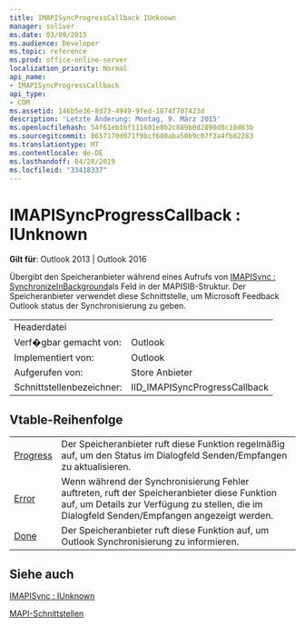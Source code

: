 ```yaml
---
title: IMAPISyncProgressCallback IUnknown
manager: soliver
ms.date: 03/09/2015
ms.audience: Developer
ms.topic: reference
ms.prod: office-online-server
localization_priority: Normal
api_name:
- IMAPISyncProgressCallback
api_type:
- COM
ms.assetid: 146b5e36-8d73-4949-9fed-1074f707423d
description: 'Letzte Änderung: Montag, 9. März 2015'
ms.openlocfilehash: 54f61eb1bf111601e8b2c889b0d2890d0c10d63b
ms.sourcegitcommit: 8657170d071f9bcf680aba50b9c07f2a4fb82283
ms.translationtype: MT
ms.contentlocale: de-DE
ms.lasthandoff: 04/28/2019
ms.locfileid: "33418337"
---
```

# <a name="imapisyncprogresscallback--iunknown"></a>IMAPISyncProgressCallback : IUnknown

  
  
**Gilt für**: Outlook 2013 | Outlook 2016 
  
Übergibt den Speicheranbieter während eines Aufrufs von [IMAPISync : SynchronizeInBackground](imapisyncsynchronizeinbackground.md)als Feld in der MAPISIB-Struktur. Der Speicheranbieter verwendet diese Schnittstelle, um Microsoft Feedback Outlook status der Synchronisierung zu geben.
  
|||
|:-----|:-----|
|Headerdatei  <br/> ||
|Verf�gbar gemacht von:  <br/> |Outlook  <br/> |
|Implementiert von:  <br/> |Outlook  <br/> |
|Aufgerufen von:  <br/> |Store Anbieter  <br/> |
|Schnittstellenbezeichner:  <br/> |IID_IMAPISyncProgressCallback  <br/> |
   
## <a name="vtable-order"></a>Vtable-Reihenfolge

|||
|:-----|:-----|
|[Progress](imapisyncprogresscallback-progress.md) <br/> |Der Speicheranbieter ruft diese Funktion regelmäßig auf, um den Status im Dialogfeld Senden/Empfangen zu aktualisieren.  <br/> |
|[Error](imapisyncprogresscallback-error.md) <br/> |Wenn während der Synchronisierung Fehler auftreten, ruft der Speicheranbieter diese Funktion auf, um Details zur Verfügung zu stellen, die im Dialogfeld Senden/Empfangen angezeigt werden.  <br/> |
|[Done](imapisyncprogresscallback-done.md) <br/> |Der Speicheranbieter ruft diese Funktion auf, um Outlook Synchronisierung zu informieren.  <br/> |
   
## <a name="see-also"></a>Siehe auch



[IMAPISync : IUnknown](imapisynciunknown.md)


[MAPI-Schnittstellen](mapi-interfaces.md)

